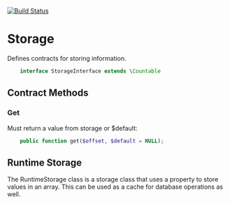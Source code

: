 [![Build Status](https://travis-ci.org/Aesonus/storage.svg?branch=master)](https://travis-ci.org/Aesonus/storage)

# Storage

Defines contracts for storing information.
```php
    interface StorageInterface extends \Countable
```

## Contract Methods

### Get

Must return a value from storage or $default:
```php
    public function get($offset, $default = NULL);
```

## Runtime Storage

The RuntimeStorage class is a storage class that uses a property to store values
in an array. This can be used as a cache for database operations as well.
